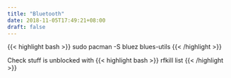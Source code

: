```yaml
---
title: "Bluetooth"
date: 2018-11-05T17:49:21+08:00
draft: false
---
```


{{< highlight bash >}}
sudo pacman -S bluez blues-utils
{{< /highlight >}}

Check stuff is unblocked with 
{{< highlight bash >}}
rfkill list
{{< /highlight >}}
